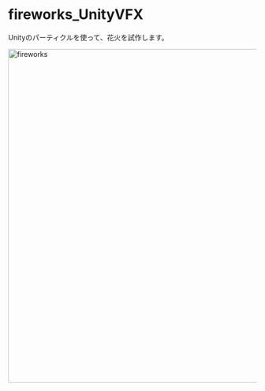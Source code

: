 # fireworks_UnityVFX
 Unityのパーティクルを使って、花火を試作します。

<img width="676" alt="fireworks" src="https://user-images.githubusercontent.com/25500577/165451465-268e99f8-57ec-4567-a455-9fbdca92819f.png">
